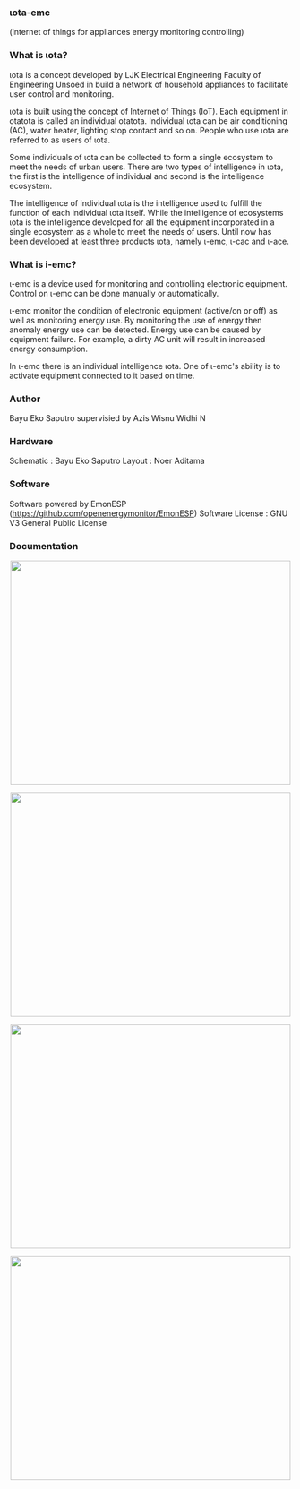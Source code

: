
### ιota-emc
(internet of things for appliances
energy monitoring controlling)

### What is ιota?
ιota is a concept developed by LJK Electrical Engineering Faculty of Engineering Unsoed in build a network of household appliances to facilitate user control and monitoring. 

ιota is built using the concept of Internet of Things (IoT). Each equipment in otatota is called an individual otatota. Individual ιota can be air conditioning (AC), water heater, lighting
stop contact and so on. People who use ιota are referred to as users of ιota.

Some individuals of ιota can be collected to form a single ecosystem to meet the needs of urban users. There are two types of intelligence in ιota, the first is the intelligence of individual and second is the intelligence ecosystem.

The intelligence of individual ιota is the intelligence used to fulfill the function of each individual ιota itself. While the intelligence of ecosystems ιota is the intelligence developed for all the equipment incorporated in a single ecosystem as a whole to meet the needs of users. Until now has been developed at least three products ιota, namely ι-emc, ι-cac and ι-ace.


### What is i-emc?
ι-emc is a device used for monitoring and controlling electronic equipment. Control on ι-emc can be done manually or automatically.

ι-emc monitor the condition of electronic equipment (active/on or off) as well as monitoring energy use. By monitoring the use of energy then anomaly energy use can be detected. Energy use can be caused by equipment failure. For example, a dirty AC unit will result in increased energy consumption.

In ι-emc there is an individual intelligence ιota. One of ι-emc's ability is to activate equipment connected to it based on time.

### Author 
Bayu Eko Saputro supervisied by Azis Wisnu Widhi N

### Hardware
Schematic : Bayu Eko Saputro
Layout : Noer Aditama 

### Software 
Software powered by EmonESP (https://github.com/openenergymonitor/EmonESP)
Software License : GNU V3 General Public License

### Documentation
<p align="center"><img src ="https://github.com/ekobayuhit/iota-emc/blob/master/software/docs/iemc_1.JPG", width="500" height="400"/></p>
<p align="center"><img src ="https://github.com/ekobayuhit/iota-emc/blob/master/software/docs/iemc_2.JPG", width="500" height="400"/></p>
<p align="center"><img src ="https://github.com/ekobayuhit/iota-emc/blob/master/software/docs/iemc_3.JPG", width="500" height="400"/></p>
<p align="center"><img src ="https://github.com/ekobayuhit/iota-emc/blob/master/software/docs/iota-emc-hardware.jpg", width="500" height="400"/></p>
